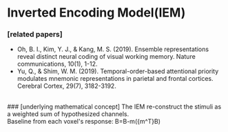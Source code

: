# Inverted Encoding Model(IEM)

### [related papers]
* Oh, B. I., Kim, Y. J., & Kang, M. S. (2019). Ensemble representations reveal distinct neural coding of visual working memory. Nature communications, 10(1), 1-12.<br>
* Yu, Q., & Shim, W. M. (2019). Temporal-order-based attentional priority modulates mnemonic representations in parietal and frontal cortices. Cerebral Cortex, 29(7), 3182-3192.<br>
<br>
### [underlying mathematical concept]
The IEM re-construct the stimuli as a weighted sum of hypothesized channels.<br>
Baseline from each voxel's response: B=B-m({m^T}B)
